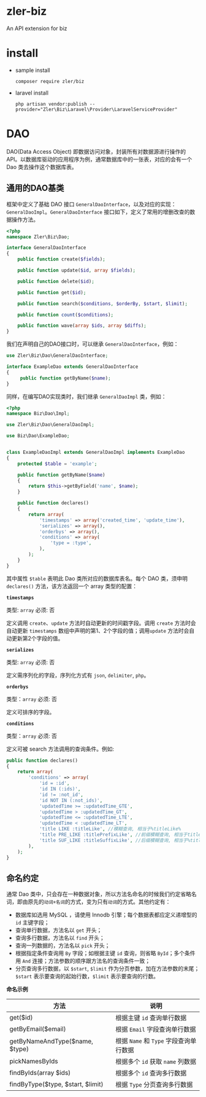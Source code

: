 # zler-biz

An API extension for biz

# install

- sample install

  ```shell
  composer require zler/biz
  ```

- laravel install

  ```shell
  php artisan vendor:publish --provider="Zler\Biz\Laravel\Provider\LaravelServiceProvider"
  ```


# DAO

DAO(Data Access Object) 即数据访问对象，封装所有对数据源进行操作的 API。以数据库驱动的应用程序为例，通常数据库中的一张表，对应的会有一个 Dao 类去操作这个数据库表。

## 通用的DAO基类

框架中定义了基础 DAO 接口 `GeneralDaoInterface`，以及对应的实现：`GeneralDaoImpl`。`GeneralDaoInterface` 接口如下，定义了常用的增删改查的数据操作方法。

```php
<?php
namespace Zler\Biz\Dao;

interface GeneralDaoInterface
{
    public function create($fields);

    public function update($id, array $fields);

    public function delete($id);

    public function get($id);

    public function search($conditions, $orderBy, $start, $limit);

    public function count($conditions);

    public function wave(array $ids, array $diffs);
}
```

我们在声明自己的DAO接口时，可以继承 `GeneralDaoInterface`，例如：

```php
use Zler\Biz\Dao\GeneralDaoInterface;

interface ExampleDao extends GeneralDaoInterface
{
	 public function getByName($name);
}
```

同样，在编写DAO实现类时，我们继承 `GeneralDaoImpl` 类，例如：

```php
<?php
namespace Biz\Dao\Impl;

use Zler\Biz\Dao\GeneralDaoImpl;

use Biz\Dao\ExampleDao;


class ExampleDaoImpl extends GeneralDaoImpl implements ExampleDao
{
    protected $table = 'example';

    public function getByName($name)
    {
        return $this->getByField('name', $name);
    }

    public function declares()
    {
        return array(
            'timestamps' => array('created_time', 'update_time'),
            'serializes' => array(),
            'orderbys' => array(),
            'conditions' => array(
                'type = :type',
            ),
        );
    }
}
```

其中属性 `$table` 表明此 Dao 类所对应的数据库表名。每个 DAO 类，须申明 `declares()` 方法，该方法返回一个 array 类型的配置：

**`timestamps`**

类型: `array` 必须: 否

定义调用 `create`、`update` 方法时自动更新的时间戳字段。调用 `create` 方法时会自动更新 `timestamps` 数组中声明的第1、2个字段的值；调用`update` 方法时会自动更新第2个字段的值。

**`serializes`**

类型: `array` 必须: 否

定义需序列化的字段，序列化方式有 `json`, `delimiter`, `php`。

**`orderbys`**

类型：`array` 必须: 否

定义可排序的字段。

**`conditions`**

类型：`array` 必须: 否

定义可被 search 方法调用的查询条件。例如:

```php
public function declares()
{
    return array(
        'conditions' => array(
            'id = :id',
            'id IN (:ids)',
            'id != :not_id',
            'id NOT IN (:not_ids)',
            'updatedTime >= :updatedTime_GTE',
            'updatedTime > :updatedTime_GT',
            'updatedTime <= :updatedTime_LTE',
            'updatedTime < :updatedTime_LT',
            'title LIKE :titleLike', //模糊查询, 相当于%titleLike%
            'title PRE_LIKE :titlePrefixLike', //前缀模糊查询, 相当于titlePrefixLike%
            'title SUF_LIKE :titleSuffixLike', //后缀模糊查询, 相当于%titleSuffixLike
        ),
    );
}
```

## 命名约定

通常 Dao 类中，只会存在一种数据对象，所以方法名命名的时候我们约定省略名词，即由原先的`动词+名词`的方式，变为只有`动词`的方式。其他约定有：

- 数据库如选用 MySQL ，请使用 Innodb 引擎；每个数据表都应定义递增型的 `id` 主键字段；
- 查询单行数据，方法名以 `get` 开头；
- 查询多行数据，方法名以 `find` 开头；
- 查询一列数据的，方法名以 `pick` 开头；
- 根据指定条件查询用 `By` 字段；如根据主键 `id` 查询，则省略 `ById`；多个条件用 `And` 连接；方法参数的顺序跟方法名的查询条件一致；
- 分页查询多行数据，以 `$start`, `$limit` 作为分页参数，加在方法参数的末尾；`$start` 表示要查询的起始行数，`$limit` 表示要查询的行数。

**命名示例**

| 方法                              | 说明                                   |
| --------------------------------- | -------------------------------------- |
| get($id)                          | 根据主键 `id` 查询单行数据             |
| getByEmail($email)                | 根据 `Email` 字段查询单行数据          |
| getByNameAndType($name, $type)    | 根据 `Name` 和 `Type` 字段查询单行数据 |
| pickNamesByIds                    | 根据多个 `id` 获取 `name` 列数据       |
| findByIds(array $ids)             | 根据多个 `id` 查询多行数据             |
| findByType($type, $start, $limit) | 根据 `Type` 分页查询多行数据           |